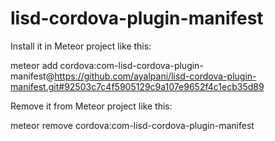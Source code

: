# lisd-cordova-plugin-manifest

Install it in Meteor project like this:

meteor add cordova:com-lisd-cordova-plugin-manifest@https://github.com/ayalpani/lisd-cordova-plugin-manifest.git#92503c7c4f5905129c9a107e9652f4c1ecb35d89

Remove it from Meteor project like this:

meteor remove cordova:com-lisd-cordova-plugin-manifest
